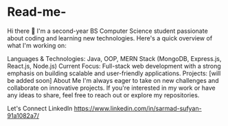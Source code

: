 # Read-me-
Hi there 👋
I'm a second-year BS Computer Science student passionate about coding and learning new technologies. Here's a quick overview of what I'm working on:

Languages & Technologies: Java, OOP, MERN Stack (MongoDB, Express.js, React.js, Node.js)
Current Focus: Full-stack web development with a strong emphasis on building scalable and user-friendly applications.
Projects: [will be added soon]
About Me
I'm always eager to take on new challenges and collaborate on innovative projects. If you're interested in my work or have any ideas to share, feel free to reach out or explore my repositories.

Let's Connect
LinkedIn https://www.linkedin.com/in/sarmad-sufyan-91a1082a7/
